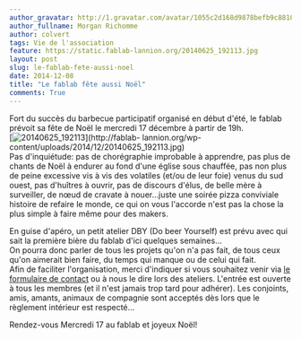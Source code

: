 ```yaml
---
author_gravatar: http://1.gravatar.com/avatar/1055c2d168d9878befb9c8810eda96dc?s=96&d=mm&r=g
author_fullname: Morgan Richomme
author: colvert
tags: Vie de l'association
feature: https://static.fablab-lannion.org/20140625_192113.jpg
layout: post
slug: le-fablab-fete-aussi-noel
date: 2014-12-08
title: "Le fablab fête aussi Noël"
comments: True
---
```

Fort du succès du barbecue participatif organisé en début d'été, le fablab
prévoit sa fête de Noël le mercredi 17 décembre à partir de 19h.  
[![20140625_192113](https://static.fablab-lannion.org/20140625_192113-1024x768.jpg)](http://fablab-
lannion.org/wp-content/uploads/2014/12/20140625_192113.jpg)  
Pas d'inquiétude: pas de chorégraphie improbable à apprendre, pas plus de
chants de Noël à endurer au fond d'une église sous chauffée, pas non plus de
peine excessive vis à vis des volatiles (et/ou de leur foie) venus du sud
ouest, pas d'huîtres à ouvrir, pas de discours d'élus, de belle mère à
surveiller, de nœud de cravate à nouer…juste une soirée pizza conviviale
histoire de refaire le monde, ce qui on vous l'accorde n'est pas la chose la
plus simple à faire même pour des makers.

En guise d'apéro, un petit atelier DBY (Do beer Yourself) est prévu avec qui
sait la première bière du fablab d'ici quelques semaines…  
On pourra donc parler de tous les projets qu'on n'a pas fait, de tous ceux
qu'on aimerait bien faire, du temps qui manque ou de celui qui fait.  
Afin de faciliter l'organisation, merci d'indiquer si vous souhaitez venir via
[le formulaire de contact](/contact/) ou à nous le dire lors des ateliers.
L'entrée est ouverte à tous les membres (et il n'est jamais trop tard pour
adhérer). Les conjoints, amis, amants, animaux de compagnie sont acceptés dès
lors que le règlement intérieur est respecté…

Rendez-vous Mercredi 17 au fablab et joyeux Noël!


